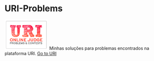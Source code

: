 # URI-Problems
<img  src = "logo.png" height=100 widith = 20>
Minhas soluções para problemas encontrados na plataforma URI.
<a href = "https://www.urionlinejudge.com.br/" target = "_blank" > Go to URI </a>
